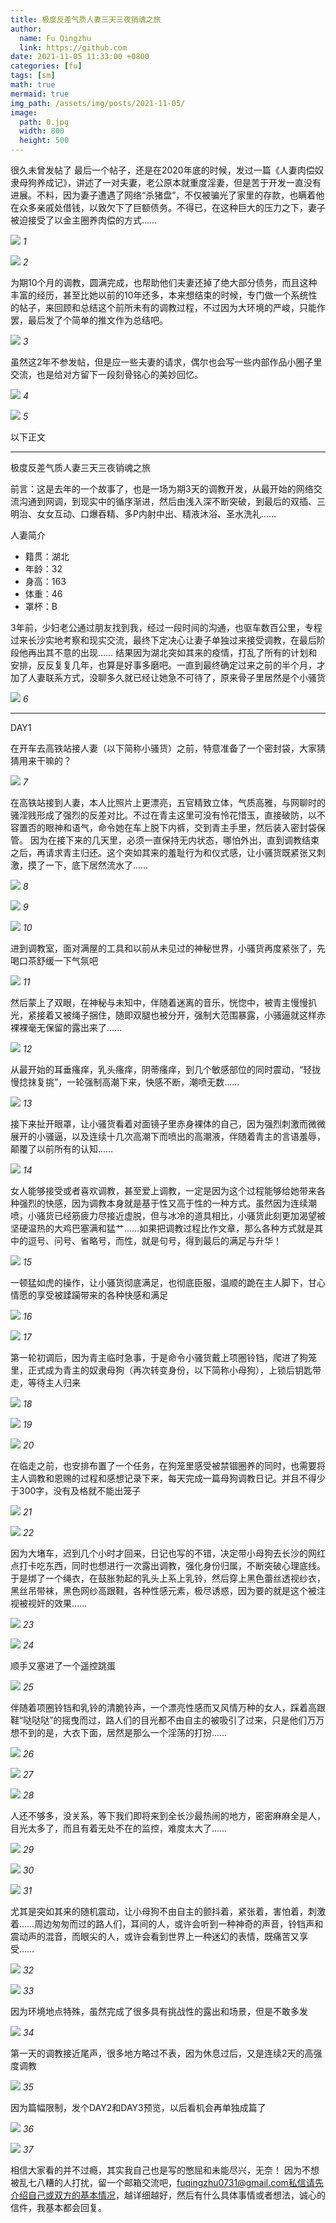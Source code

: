 ```yaml
---
title: 极度反差气质人妻三天三夜销魂之旅
author:
  name: Fu Qingzhu
  link: https://github.com
date: 2021-11-05 11:33:00 +0800
categories: [fu]
tags: [sm]
math: true
mermaid: true
img_path: /assets/img/posts/2021-11-05/
image:
  path: 0.jpg
  width: 800
  height: 500
---
```


很久未曾发帖了  最后一个帖子，还是在2020年底的时候，发过一篇《人妻肉偿奴隶母狗养成记》，讲述了一对夫妻，老公原本就重度淫妻，但是苦于开发一直没有进展。不料，因为妻子遭遇了网络“杀猪盘”，不仅被骗光了家里的存款，也瞒着他在众多亲戚处借钱，以致欠下了巨额债务。不得已，在这种巨大的压力之下，妻子被迫接受了以金主圈养肉偿的方式……

![](1.jpg)
_1_

![](2.jpg)
_2_

为期10个月的调教，圆满完成，也帮助他们夫妻还掉了绝大部分债务，而且这种丰富的经历，甚至比她以前的10年还多，本来想结束的时候，专门做一个系统性的帖子，来回顾和总结这个前所未有的调教过程，不过因为大环境的严峻，只能作罢，最后发了个简单的推文作为总结吧。

![](3.jpg)
_3_

虽然这2年不参发帖，但是应一些夫妻的请求，偶尔也会写一些内部作品小圈子里交流，也是给对方留下一段刻骨铭心的美妙回忆。

![](4.jpg)
_4_

![](5.jpg)
_5_

以下正文

---

极度反差气质人妻三天三夜销魂之旅

前言：这是去年的一个故事了，也是一场为期3天的调教开发，从最开始的网络交流沟通到网调，到现实中的循序渐进，然后由浅入深不断突破，到最后的双插、三明治、女女互动、口爆吞精、多P内射中出、精液沐浴、圣水洗礼……

人妻简介
- 籍贯：湖北
- 年龄：32
- 身高：163
- 体重：46
- 罩杯：B

3年前，少妇老公通过朋友找到我，经过一段时间的沟通，也驱车数百公里，专程过来长沙实地考察和现实交流，最终下定决心让妻子单独过来接受调教，在最后阶段他再出其不意的出现……
结果因为湖北突如其来的疫情，打乱了所有的计划和安排，反反复复几年，也算是好事多磨吧。一直到最终确定过来之前的半个月，才加了人妻联系方式，没聊多久就已经让她急不可待了，原来骨子里居然是个小骚货

![](6.jpg)
_6_

---

DAY1

在开车去高铁站接人妻（以下简称小骚货）之前，特意准备了一个密封袋，大家猜猜用来干嘛的？

![](7.jpg)
_7_

在高铁站接到人妻，本人比照片上更漂亮，五官精致立体，气质高雅，与网聊时的骚淫贱形成了强烈的反差对比。不过在青主这里可没有怜花惜玉，直接破防，以不容置否的眼神和语气，命令她在车上脱下内裤，交到青主手里，然后装入密封袋保管。
因为在接下来的几天里，必须一直保持无内状态，哪怕外出，直到调教结束之后，再请求青主归还。这个突如其来的羞耻行为和仪式感，让小骚货既紧张又刺激，摸了一下，底下居然流水了……

![](8.jpg)
_8_

![](9.jpg)
_9_

![](10.jpg)
_10_

进到调教室，面对满屋的工具和以前从未见过的神秘世界，小骚货再度紧张了，先喝口茶舒缓一下气氛吧

![](11.jpg)
_11_

然后蒙上了双眼，在神秘与未知中，伴随着迷离的音乐，恍惚中，被青主慢慢扒光，紧接着又被绳子捆住，随即双腿也被分开，强制大范围暴露，小骚逼就这样赤裸裸毫无保留的露出来了……

![](12.jpg)
_12_

从最开始的耳垂瘙痒，乳头瘙痒，阴蒂瘙痒，到几个敏感部位的同时震动，“轻拢慢捻抹复挑”，一轮强制高潮下来，快感不断，潮喷无数……

![](13.jpg)
_13_

接下来扯开眼罩，让小骚货看着对面镜子里赤身裸体的自己，因为强烈刺激而微微展开的小骚逼，以及连续十几次高潮下而喷出的高潮液，伴随着青主的言语羞辱，颠覆了以前所有的认知……

![](14.jpg)
_14_

女人能够接受或者喜欢调教，甚至爱上调教，一定是因为这个过程能够给她带来各种强烈的快感，因为调教本身就是基于性又高于性的一种方式。虽然因为连续潮喷，小骚货已经筋疲力尽接近虚脱，但与冰冷的道具相比，小骚货此刻更加渴望被坚硬温热的大鸡巴塞满和猛艹……如果把调教过程比作文章，那么各种方式就是其中的逗号、问号、省略号，而性，就是句号，得到最后的满足与升华！

![](15.jpg)
_15_

一顿猛如虎的操作，让小骚货彻底满足，也彻底臣服，温顺的跪在主人脚下，甘心情愿的享受被蹂躏带来的各种快感和满足

![](16.jpg)
_16_

![](17.jpg)
_17_

第一轮初调后，因为青主临时急事，于是命令小骚货戴上项圈铃铛，爬进了狗笼里，正式成为青主的奴隶母狗（再次转变身份，以下简称小母狗），上锁后钥匙带走，等待主人归来

![](18.jpg)
_18_

![](19.jpg)
_19_

![](20.jpg)
_20_

在临走之前，也安排布置了一个任务，在狗笼里感受被禁锢圈养的同时，也需要将主人调教和恩赐的过程和感想记录下来，每天完成一篇母狗调教日记。并且不得少于300字，没有及格就不能出笼子

![](21.jpg)
_21_

![](22.jpg)
_22_

因为大堵车，迟到几个小时才回来，日记也写的不错，决定带小母狗去长沙的网红点打卡吃东西，同时也想进行一次露出调教，强化身份归属，不断突破心理底线。
于是绑了一个绳衣，在鼓胀勃起的乳头上系上乳铃，然后穿上黑色蕾丝透视纱衣，黑丝吊带袜，黑色网纱高跟鞋，各种性感元素，极尽诱惑，因为要的就是这个被注视被视奸的效果……

![](23.jpg)
_23_

![](24.jpg)
_24_

顺手又塞进了一个遥控跳蛋

![](25.jpg)
_25_

伴随着项圈铃铛和乳铃的清脆铃声，一个漂亮性感而又风情万种的女人，踩着高跟鞋“哒哒哒”的摇曳而过，路人们的目光都不由自主的被吸引了过来，只是他们万万想不到的是，大衣下面，居然是那么一个淫荡的打扮……

![](26.jpg)
_26_

![](27.jpg)
_27_

![](28.jpg)
_28_

人还不够多，没关系，等下我们即将来到全长沙最热闹的地方，密密麻麻全是人，目光太多了，而且有着无处不在的监控，难度太大了……

![](29.jpg)
_29_

![](30.jpg)
_30_

![](31.jpg)
_31_

尤其是突如其来的随机震动，让小母狗不由自主的颤抖着，紧张着，害怕着，刺激着……周边匆匆而过的路人们，耳间的人，或许会听到一种神奇的声音，铃铛声和震动声的混音，而眼尖的人，或许会看到世界上一种迷幻的表情，既痛苦又享受……

![](32.jpg)
_32_

![](33.jpg)
_33_

因为环境地点特殊，虽然完成了很多具有挑战性的露出和场景，但是不敢多发

![](34.jpg)
_34_

第一天的调教接近尾声，很多地方略过不表，因为休息过后，又是连续2天的高强度调教

![](35.jpg)
_35_

因为篇幅限制，发个DAY2和DAY3预览，以后看机会再单独成篇了

![](36.jpg)
_36_

![](37.jpg)
_37_

相信大家看的并不过瘾，其实我自己也是写的憋屈和未能尽兴，无奈！
因为不想被乱七八糟的人打扰，留一个邮箱交流吧，fuqingzhu0731@gmail.com私信请先介绍自己或双方的基本情况，越详细越好，然后有什么具体事情或者想法，诚心的信件，我基本都会回复。

